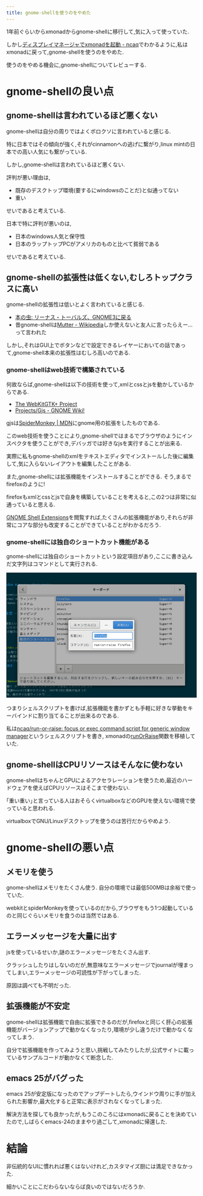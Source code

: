 ```yaml
---
title: gnome-shellを使うのをやめた
---
```


1年前ぐらいからxmonadからgnome-shellに移行して,気に入って使っていた.

しかし[ディスプレイマネージャでxmonadを起動 - ncaq](https://www.ncaq.net/2016/11/07/)でわかるように,私はxmonadに戻って,gnome-shellを使うのをやめた.

使うのをやめる機会に,gnome-shellについてレビューする.

# gnome-shellの良い点

## gnome-shellは言われているほど悪くない

gnome-shellは自分の周りではよくボロクソに言われていると感じる.

特に日本ではその傾向が強く,それがcinnamonへの逃げに繋がり,linux mintの日本での高い人気にも繋がっている.

しかし,gnome-shellは言われているほど悪くない.

評判が悪い理由は,

* 既存のデスクトップ環境(要するにwindowsのことだ)と似通ってない
* 重い

せいであると考えている.

日本で特に評判が悪いのは,

* 日本のwindows人気と保守性
* 日本のラップトップPCがアメリカのものと比べて貧弱である

せいであると考えている.

## gnome-shellの拡張性は低くない,むしろトップクラスに高い

gnome-shellの拡張性は低いとよく言われていると感じる.

* [本の虫: リーナス・トーバルズ、GNOME3に戻る](https://cpplover.blogspot.jp/2013/03/gnome3.html)
* 昔gnome-shellは[Mutter - Wikipedia](https://ja.wikipedia.org/wiki/Mutter)しか使えないと友人に言ったらえー…って言われた

しかし,それはGUI上でボタンなどで設定できるレイヤーにおいての話であって,gnome-shell本来の拡張性はむしろ高いのである.

### gnome-shellはweb技術で構築されている

何故ならば,gnome-shellは以下の技術を使って,xmlとcssとjsを動かしているからである.

* [The WebKitGTK+ Project](https://webkitgtk.org/)
* [Projects/Gjs - GNOME Wiki!](https://wiki.gnome.org/action/show/Projects/Gjs)

gjsは[SpiderMonkey | MDN](https://developer.mozilla.org/ja/docs/SpiderMonkey)にgnome用の拡張をしたものである.

このweb技術を使うことにより,gnome-shellではまるでブラウザのようにインスペクタを使うことができ,デバッガでは好きなjsを実行することが出来る.

実際に私もgnome-shellのxmlをテキストエディタでインストールした後に編集して,気に入らないレイアウトを編集したことがある.

また,gnome-shellには拡張機能をインストールすることができる.
そう,まるでfirefoxのように!

firefoxもxmlとcssとjsで自身を構築していることを考えると,この2つは非常に似通っていると思える.

[GNOME Shell Extensions](https://extensions.gnome.org/)を閲覧すれば,たくさんの拡張機能があり,それらが非常にコアな部分も改変することができていることがわかるだろう.

### gnome-shellには独自のショートカット機能がある

gnome-shellには独自のショートカットという設定項目があり,ここに書き込んだ文字列はコマンドとして実行される.

![設定のスクリーンショット](/file/screenshot-2016-11-04T16-24-28.png)

つまりシェルスクリプトを書けば,拡張機能を書かずとも手軽に好きな挙動をキーバインドに割り当てることが出来るのである.

私は[ncaq/run-or-raise: focus or exec command script for generic window manager](https://github.com/ncaq/run-or-raise)というシェルスクリプトを書き,
xmonadの[runOrRaise](http://hackage.haskell.org/package/xmonad-contrib-0.12/docs/XMonad-Actions-WindowGo.html#v:runOrRaise)関数を移植していた.

## gnome-shellはCPUリソースはそんなに使わない

gnome-shellはちゃんとGPUによるアクセラレーションを使うため,最近のハードウェアを使えばCPUリソースはそこまで使わない.

｢重い重い｣と言っている人はおそらくvirtualboxなどのGPUを使えない環境で使っていると思われる.

virtualboxでGNU/Linuxデスクトップを使うのは苦行だからやめよう.

# gnome-shellの悪い点

## メモリを使う

gnome-shellはメモリをたくさん使う.
自分の環境では最低500MBは余裕で使っていた.

webkitとspiderMonkeyを使っているのだから,ブラウザをもう1つ起動しているのと同じぐらいメモリを食うのは当然ではある.

## エラーメッセージを大量に出す

jsを使っているせいか,謎のエラーメッセージをたくさん出す.

クラッシュしたりはしないのだが,無意味なエラーメッセージでjournalが埋まってしまい,エラーメッセージの可読性が下がってしまった.

原因は調べても不明だった.

## 拡張機能が不安定

gnome-shellは拡張機能で自由に拡張できるのだが,firefoxと同じく肝心の拡張機能がバージョンアップで動かなくなったり,環境が少し違うだけで動かなくなってしまう.

自分で拡張機能を作ってみようと思い,挑戦してみたりしたが,公式サイトに載っているサンプルコードが動かなくて断念した.

## emacs 25がバグった

emacs 25が安定版になったのでアップデートしたら,ウインドウ周りに手が加えられた影響か,最大化すると正常に表示がされなくなってしまった.

解決方法を探しても良かったが,もうこのころにはxmonadに戻ることを決めていたので,しばらくemacs-24のままやり過ごして,xmonadに帰還した.

# 結論

非伝統的なUIに慣れれば悪くはないけれど,カスタマイズ厨には満足できなかった.

細かいことにこだわらないならば良いのではないだろうか.
